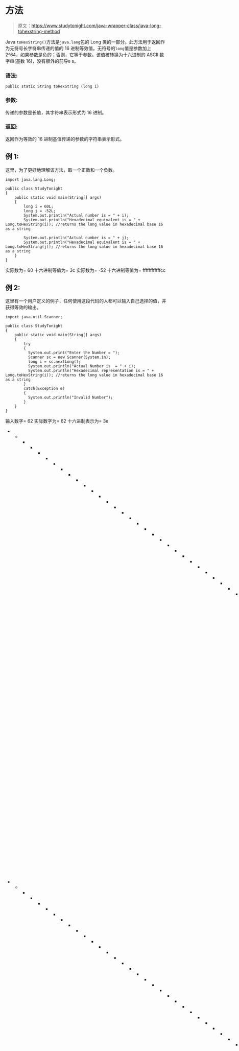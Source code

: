 # 方法

> 原文：<https://www.studytonight.com/java-wrapper-class/java-long-tohexstring-method>

Java `toHexString()`方法是`java.lang`包的 Long 类的一部分。此方法用于返回作为无符号长字符串传递的值的 16 进制等效值。无符号的`long`值是参数加上 2^64，如果参数是负的；否则，它等于参数。该值被转换为十六进制的 ASCII 数字串(基数 16)，没有额外的前导`0` s。

### 语法:

```
public static String toHexString (long i) 
```

### 参数:

传递的参数是长值，其字符串表示形式为 16 进制。

### 返回:

返回作为等效的 16 进制基值传递的参数的字符串表示形式。

## 例 1:

这里，为了更好地理解该方法，取一个正数和一个负数。

```
import java.lang.Long;

public class StudyTonight
{  
    public static void main(String[] args) 
    {          
        long i = 60L; 
        long j = -52L;
        System.out.println("Actual number is = " + i);  
        System.out.println("Hexadecimal equivalent is = " + Long.toHexString(i)); //returns the long value in hexadecimal base 16 as a string

        System.out.println("Actual number is = " + j);  
        System.out.println("Hexadecimal equivalent is = " + Long.toHexString(j)); //returns the long value in hexadecimal base 16 as a string        
    }  
} 
```

实际数为= 60
十六进制等值为= 3c
实际数为= -52
十六进制等值为= ffffffffffffcc

## 例 2:

这里有一个用户定义的例子，任何使用这段代码的人都可以输入自己选择的值，并获得等效的输出。

```
import java.util.Scanner;  

public class StudyTonight
{  
    public static void main(String[] args) 
    {          
        try
        {
          System.out.print("Enter the Number = ");  
          Scanner sc = new Scanner(System.in);  
          long i = sc.nextLong();  
          System.out.println("Actual Number is  = " + i);  
          System.out.println("Hexadecimal representation is = " + Long.toHexString(i)); //returns the long value in hexadecimal base 16 as a string 
        }  
        catch(Exception e)
        {
          System.out.println("Invalid Number");
        }
    }
} 
```

输入数字= 62
实际数字为= 62
十六进制表示为= 3e
* * * * * * * * * * * * * * * * * * * * * * * * * * * * * * * * * * * * * T4】输入数字= -34
实际数字为= -34
十六进制表示为= ffffffffffffffde
* * * * * * * * * * * * * * * * * * * * * * * * * * * * * * * * * * * * * * * * * * * * * * * * * * * * * * * * *输入数字= 0x477
无效数字

## 实时示例:

在这里，您可以测试实时代码示例。您可以为不同的值执行示例，甚至可以编辑和编写您的示例来测试 Java 代码。

* * *

* * *